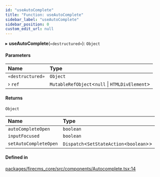 ```yaml
---
id: "useAutoComplete"
title: "Function: useAutoComplete"
sidebar_label: "useAutoComplete"
sidebar_position: 0
custom_edit_url: null
---
```


▸ **useAutoComplete**(`«destructured»`): `Object`

#### Parameters

| Name | Type |
| :------ | :------ |
| `«destructured»` | `Object` |
| › `ref` | `MutableRefObject`\<``null`` \| `HTMLDivElement`\> |

#### Returns

`Object`

| Name | Type |
| :------ | :------ |
| `autoCompleteOpen` | `boolean` |
| `inputFocused` | `boolean` |
| `setAutoCompleteOpen` | `Dispatch`\<`SetStateAction`\<`boolean`\>\> |

#### Defined in

[packages/firecms_core/src/components/Autocomplete.tsx:14](https://github.com/FireCMSco/firecms/blob/d45f3739/packages/firecms_core/src/components/Autocomplete.tsx#L14)

